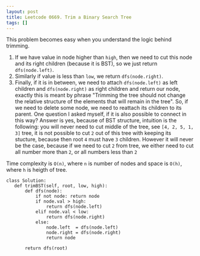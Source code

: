 ```yaml
---
layout: post
title: Leetcode 0669. Trim a Binary Search Tree
tags: []
---
```


This problem becomes easy when you understand the logic behind trimming. 
 
 1. If we have value in node higher than `high`, then we need to cut this node and its right children (because it is BST), so we just return `dfs(node.left)`.
 2.  Similarly if value is less than `low`, we return `dfs(node.right)`. 
 3.  Finally, if it is in between, we need to attach `dfs(node.left)` as left children and `dfs(node.right)` as right children and return our node, exactly this is meant by phrase "Trimming the tree should not change the relative structure of the elements that will remain in the tree". So, if we need to delete some node, we need to reattach its children to its parent. One question I asked myself, if it is also possible to connect in this way? Answer is yes, because of BST structure, intuition is the following: you will never need to cut middle of the tree, see `[4, 2, 5, 1, 3]` tree, it is not possible to cut `2` out of this tree with keeping its stucture, because then root `4` must have `3` children. However it will never be the case, because if we need to cut `2` from tree, we either need to cut all number more than `2`, or all numbers less than `2`
   
 Time complexity is `O(n)`, where `n` is number of nodes and space is `O(h)`, where `h` is heigth of tree.
 
 ```
 class Solution:
    def trimBST(self, root, low, high):
        def dfs(node):
            if not node: return node
            if node.val > high:
                return dfs(node.left)
            elif node.val < low:
                return dfs(node.right)
            else:
                node.left  = dfs(node.left)
                node.right = dfs(node.right)
                return node
            
        return dfs(root)
```
